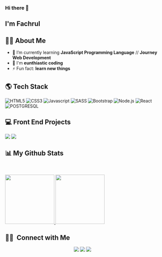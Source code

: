 ### Hi there 👋

## I'm Fachrul

## 🙋‍♂️ About Me
- 🌱 I’m currently learning **JavaScript Programming Language** // **Journey Web Development**
- 👯 I'm **eunthiastic coding**
- ⚡ Fun fact: **learn new things**

## 🌎 Tech Stack
![HTML5](https://img.shields.io/badge/-HTML-333333?style=flat&logo=HTML5)
![CSS3](https://img.shields.io/badge/-CSS3-333333?style=flat&logo=CSS3&logoColor=1572B6)
![Javascript](https://img.shields.io/badge/-JavaScript-333333?style=flat&logo=javascript)
![SASS](https://img.shields.io/badge/-SASS-333333?style=flat&logo=sass)
![Bootstrap](https://img.shields.io/badge/-Bootstrap-333333?style=flat&logo=bootstrap&logoColor=563D7C)
![Node.js](https://img.shields.io/badge/-Node.js-333333?style=flat&logo=node.js)
![React](https://img.shields.io/badge/-React-333333?style=flat&logo=react)
![POSTGRESQL](https://img.shields.io/badge/-Postgresql-333333?style=flat&logo=postgresql)

## 💻 Front End Projects

[![](https://img.shields.io/badge/-🏥%20HORI-64BC4B)](https://hori-app.netlify.app/)
[![](https://img.shields.io/badge/-😀%20Emoji%20Searcher-333333)](https://github.com/fachrul-rh/emoji-searcher)


## 📊 My Github Stats
<br/>
<p align="left">
<a href="https://github.com/fachrul-rh">
  <img height="160em" src="https://github-readme-stats-eight-theta.vercel.app/api?username=fachrul-rh&show_icons=true&theme=algolia&include_all_commits=true&count_private=true"/>
  <img height="160em" src="https://github-readme-stats-eight-theta.vercel.app/api/top-langs/?username=fachrul-rh&layout=compact&langs_count=8&theme=algolia"/>
</a>

## 🤝🏻 &nbsp;Connect with Me

<p align="center">
<a href="https://www.linkedin.com/in/faruulll/"><img src="https://img.shields.io/badge/-Farulll-0077B5?style=flat-square&logo=Linkedin&logoColor=white"/></a>
<a href="mailto:fachrulstroid@gmail.com"><img src="https://img.shields.io/badge/-fachrulstroid@gmail.com-D14836?style=flat-square&logo=Gmail&logoColor=white"/></a>
<a href="https://www.instagram.com/faruulll/"><img src="https://img.shields.io/badge/-farulll-E4405F?style=flat-square&logo=instagram&logoColor=white"/></a>
